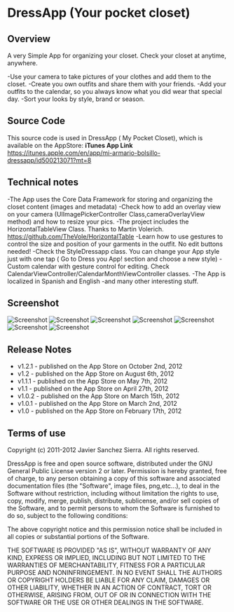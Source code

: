 DressApp (Your pocket closet)
=============================


## Overview

A very Simple App for organizing your closet. Check your closet at anytime, anywhere.

-Use your camera to take pictures of your clothes and add them to the closet.
-Create you own outfits and share them with your friends.
-Add your outfits to the calendar, so you always know what you did wear that special day.
-Sort your looks by style, brand or season.

## Source Code

This source code is used in DressApp ( My Pocket Closet), which is available on the AppStore:
**iTunes App Link**   https://itunes.apple.com/en/app/mi-armario-bolsillo-dressapp/id500213071?mt=8

## Technical notes

-The App uses the Core Data Framework for storing and organizing the closet content (images and metadata)
-Check how to add an overlay view on your camera  (UIImagePickerController Class,cameraOverlayView method) and how to resize your pics. 
-The project includes the HorizontalTableView Class.  Thanks to Martin Volerich.   https://github.com/TheVole/HorizontalTable
-Learn how to use gestures to control the size and position of your garments in the outfit. No edit buttons needed!
-Check the StyleDressapp class. You can change your App style just with one tap ( Go to  Dress you App!  section and choose a new style)
-Custom calendar with gesture control for editing. Check CalendarViewController/CalendarMonthViewController classes. 
-The App is localized in Spanish and English
-and many other interesting stuff.

## Screenshot

![Screenshot](https://raw.github.com/jsanchezsierra/DressApp/master/screenshot1.png)
![Screenshot](https://raw.github.com/jsanchezsierra/DressApp/master/screenshot2.png)
![Screenshot](https://raw.github.com/jsanchezsierra/DressApp/master/screenshot3.png)
![Screenshot](https://raw.github.com/jsanchezsierra/DressApp/master/screenshot4.png)
![Screenshot](https://raw.github.com/jsanchezsierra/DressApp/master/screenshot5.png)
![Screenshot](https://raw.github.com/jsanchezsierra/DressApp/master/screenshot6.png)
![Screenshot](https://raw.github.com/jsanchezsierra/DressApp/master/screenshot7.png)

## Release Notes

* v1.2.1 - published on the App Store  on October 2nd, 2012
* v1.2 - published on the App Store  on August 6th, 2012
* v1.1.1 - published on the App Store  on May 7th, 2012
* v1.1 - published on the App Store  on April 27th, 2012
* v1.0.2 - published on the App Store  on March 15th, 2012
* v1.0.1 - published on the App Store  on March 2nd, 2012
* v1.0 - published on the App Store  on February 17th, 2012


## Terms of use

Copyright (c) 2011-2012 Javier Sanchez Sierra. All rights reserved.

DressApp is free and open source software, distributed under the GNU General Public License version 2 or later. 
Permission is hereby granted, free of charge, to any person obtaining a copy of this software and associated
documentation files (the "Software", image files, png,etc...), to deal in the Software without restriction, including without
limitation the rights to use, copy, modify, merge, publish, distribute, sublicense, and/or sell copies of
the Software, and to permit persons to whom the Software is furnished to do so, subject to the following
conditions:

The above copyright notice and this permission notice shall be included in all copies or substantial
portions of the Software.

THE SOFTWARE IS PROVIDED "AS IS", WITHOUT WARRANTY OF ANY KIND, EXPRESS OR IMPLIED, INCLUDING BUT NOT
LIMITED TO THE WARRANTIES OF MERCHANTABILITY, FITNESS FOR A PARTICULAR PURPOSE AND NONINFRINGEMENT. IN NO
EVENT SHALL THE AUTHORS OR COPYRIGHT HOLDERS BE LIABLE FOR ANY CLAIM, DAMAGES OR OTHER LIABILITY, WHETHER IN
AN ACTION OF CONTRACT, TORT OR OTHERWISE, ARISING FROM, OUT OF OR IN CONNECTION WITH THE SOFTWARE OR THE USE
OR OTHER DEALINGS IN THE SOFTWARE.
